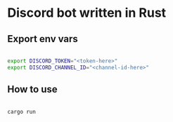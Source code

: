 # Discord bot written in Rust

## Export env vars

```bash

export DISCORD_TOKEN="<token-here>"
export DISCORD_CHANNEL_ID="<channel-id-here>"

```

## How to use

```bash

cargo run

```
